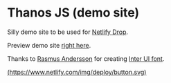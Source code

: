 # Thanos JS (demo site)

Silly demo site to be used for [Netlify Drop](https://app.netlify.com/drop).

Preview demo site [right here](https://www.thanosjs.org).

Thanks to [Rasmus Andersson](https://twitter.com/rsms) for creating [Inter UI font](https://rsms.me/inter/).

[(https://www.netlify.com/img/deploy/button.svg)](ttps://app.netlify.com/start/deploy?repository=https://github.com/praveenmega/netlifyDemoCLI)
